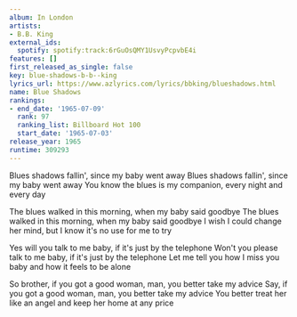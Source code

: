 ```yaml
---
album: In London
artists:
- B.B. King
external_ids:
  spotify: spotify:track:6rGuOsQMY1UsvyPcpvbE4i
features: []
first_released_as_single: false
key: blue-shadows-b-b--king
lyrics_url: https://www.azlyrics.com/lyrics/bbking/blueshadows.html
name: Blue Shadows
rankings:
- end_date: '1965-07-09'
  rank: 97
  ranking_list: Billboard Hot 100
  start_date: '1965-07-03'
release_year: 1965
runtime: 309293
---
```

Blues shadows fallin', since my baby went away
Blues shadows fallin', since my baby went away
You know the blues is my companion, every night and every day

The blues walked in this morning, when my baby said goodbye
The blues walked in this morning, when my baby said goodbye
I wish I could change her mind, but I know it's no use for me to try

Yes will you talk to me baby, if it's just by the telephone
Won't you please talk to me baby, if it's just by the telephone
Let me tell you how I miss you baby and how it feels to be alone

So brother, if you got a good woman, man, you better take my advice
Say, if you got a good woman, man, you better take my advice
You better treat her like an angel and keep her home at any price
